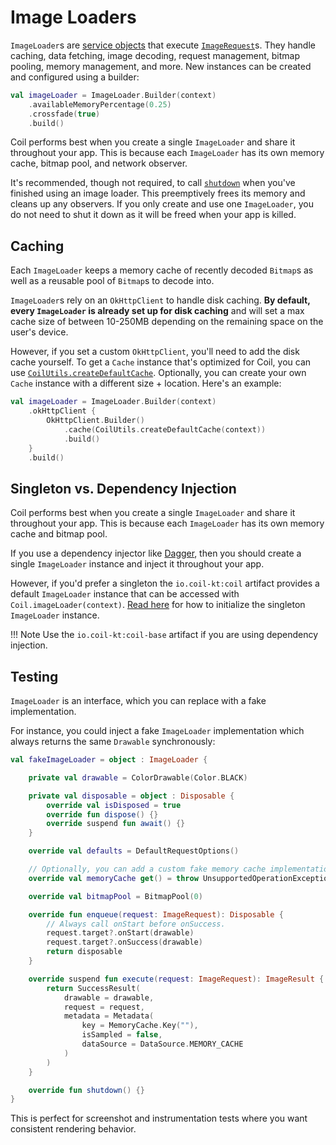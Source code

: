 # Image Loaders

`ImageLoader`s are [service objects](https://publicobject.com/2019/06/10/value-objects-service-objects-and-glue/) that execute [`ImageRequest`](image_requests.md)s. They handle caching, data fetching, image decoding, request management, bitmap pooling, memory management, and more. New instances can be created and configured using a builder:

```kotlin
val imageLoader = ImageLoader.Builder(context)
    .availableMemoryPercentage(0.25)
    .crossfade(true)
    .build()
```

Coil performs best when you create a single `ImageLoader` and share it throughout your app. This is because each `ImageLoader` has its own memory cache, bitmap pool, and network observer.

It's recommended, though not required, to call [`shutdown`](../api/coil-base/coil/-image-loader/shutdown/) when you've finished using an image loader. This preemptively frees its memory and cleans up any observers. If you only create and use one `ImageLoader`, you do not need to shut it down as it will be freed when your app is killed.

## Caching

Each `ImageLoader` keeps a memory cache of recently decoded `Bitmap`s as well as a reusable pool of `Bitmap`s to decode into.

`ImageLoader`s rely on an `OkHttpClient` to handle disk caching. **By default, every `ImageLoader` is already set up for disk caching** and will set a max cache size of between 10-250MB depending on the remaining space on the user's device.

However, if you set a custom `OkHttpClient`, you'll need to add the disk cache yourself. To get a `Cache` instance that's optimized for Coil, you can use [`CoilUtils.createDefaultCache`](../api/coil-base/coil.util/-coil-utils/create-default-cache/). Optionally, you can create your own `Cache` instance with a different size + location. Here's an example:

```kotlin
val imageLoader = ImageLoader.Builder(context)
    .okHttpClient {
        OkHttpClient.Builder()
            .cache(CoilUtils.createDefaultCache(context))
            .build()
    }
    .build()
```

## Singleton vs. Dependency Injection

Coil performs best when you create a single `ImageLoader` and share it throughout your app. This is because each `ImageLoader` has its own memory cache and bitmap pool.

If you use a dependency injector like [Dagger](https://github.com/google/dagger), then you should create a single `ImageLoader` instance and inject it throughout your app.

However, if you'd prefer a singleton the `io.coil-kt:coil` artifact provides a default `ImageLoader` instance that can be accessed with `Coil.imageLoader(context)`. [Read here](../getting_started/#singleton) for how to initialize the singleton `ImageLoader` instance.

!!! Note
    Use the `io.coil-kt:coil-base` artifact if you are using dependency injection.

## Testing

`ImageLoader` is an interface, which you can replace with a fake implementation.

For instance, you could inject a fake `ImageLoader` implementation which always returns the same `Drawable` synchronously:

```kotlin
val fakeImageLoader = object : ImageLoader {

    private val drawable = ColorDrawable(Color.BLACK)

    private val disposable = object : Disposable {
        override val isDisposed = true
        override fun dispose() {}
        override suspend fun await() {}
    }

    override val defaults = DefaultRequestOptions()

    // Optionally, you can add a custom fake memory cache implementation.
    override val memoryCache get() = throw UnsupportedOperationException()

    override val bitmapPool = BitmapPool(0)

    override fun enqueue(request: ImageRequest): Disposable {
        // Always call onStart before onSuccess.
        request.target?.onStart(drawable)
        request.target?.onSuccess(drawable)
        return disposable
    }

    override suspend fun execute(request: ImageRequest): ImageResult {
        return SuccessResult(
            drawable = drawable,
            request = request,
            metadata = Metadata(
                key = MemoryCache.Key(""),
                isSampled = false,
                dataSource = DataSource.MEMORY_CACHE
            )
        )
    }

    override fun shutdown() {}
}
```

This is perfect for screenshot and instrumentation tests where you want consistent rendering behavior.
